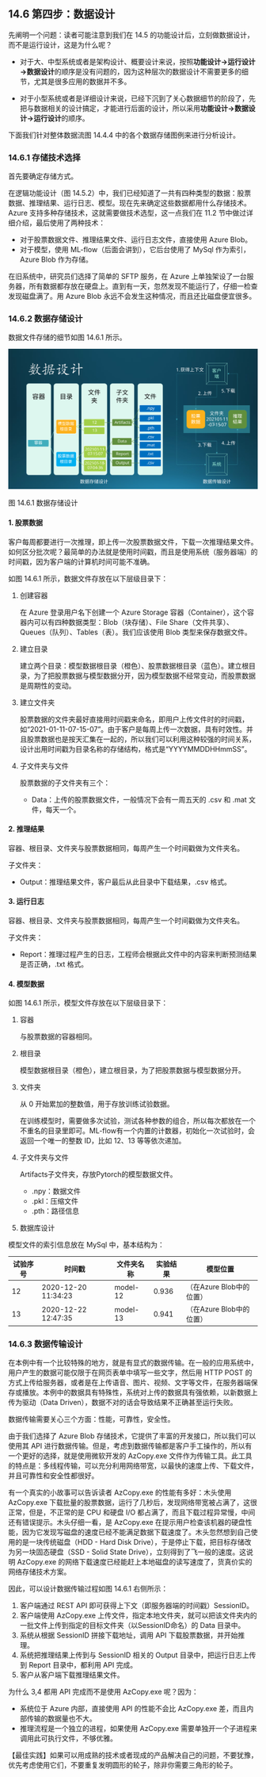 
## 14.6 第四步：数据设计

先阐明一个问题：读者可能注意到我们在 14.5 的功能设计后，立刻做数据设计，而不是运行设计，这是为什么呢？

- 对于大、中型系统或者是架构设计、概要设计来说，按照**功能设计$\rightarrow$运行设计$\rightarrow$数据设计**的顺序是没有问题的，因为这种层次的数据设计不需要更多的细节，尤其是很多应用的数据并不多。

- 对于小型系统或者是详细设计来说，已经下沉到了关心数据细节的阶段了，先把与数据相关的设计搞定，才能进行后面的设计，所以采用**功能设计$\rightarrow$数据设计$\rightarrow$运行设计**的顺序。

下面我们针对整体数据流图 14.4.4 中的各个数据存储图例来进行分析设计。

### 14.6.1 存储技术选择

首先要确定存储方式。 

在逻辑功能设计（图 14.5.2）中，我们已经知道了一共有四种类型的数据：股票数据、推理结果、运行日志、模型。现在先来确定这些数据都用什么存储技术。Azure 支持多种存储技术，这就需要做技术选型，这一点我们在 11.2 节中做过详细介绍，最后使用了两种技术：

- 对于股票数据文件、推理结果文件、运行日志文件，直接使用 Azure Blob。
- 对于模型，使用 ML-flow（后面会讲到），它后台使用了 MySql 作为索引，Azure Blob 作为存储。

在旧系统中，研究员们选择了简单的 SFTP 服务，在 Azure 上单独架设了一台服务器，所有数据都存放在硬盘上。直到有一天，忽然发现不能运行了，仔细一检查发现磁盘满了。用 Azure Blob 永远不会发生这种情况，而且还比磁盘便宜很多。

### 14.6.2 数据存储设计

数据文件存储的细节如图 14.6.1 所示。

<img src="img/Slide16.SVG"/>

图 14.6.1 数据存储设计

#### 1. 股票数据

客户每周都要进行一次推理，即上传一次股票数据文件，下载一次推理结果文件。如何区分批次呢？最简单的办法就是使用时间戳，而且是使用系统（服务器端）的时间戳，因为客户端的计算机时间可能不准确。

如图 14.6.1 所示，数据文件存放在以下层级目录下：

1. 创建容器

   在 Azure 登录用户名下创建一个 Azure Storage 容器（Container），这个容器内可以有四种数据类型：Blob（块存储）、File Share（文件共享）、Queues（队列）、Tables（表）。我们应该使用 Blob 类型来保存数据文件。

2. 建立目录

   建立两个目录：模型数据根目录（橙色）、股票数据根目录（蓝色）。建立根目录，为了把股票数据与模型数据分开，因为模型数据不经常变动，而股票数据是周期性的变动。

3. 建立文件夹

   股票数据的文件夹最好直接用时间戳来命名，即用户上传文件时的时间戳，如“2021-01-11-07-15-07”。由于客户是每周上传一次数据，具有时效性。并且股票数据也是按天汇集在一起的，所以我们可以利用这种较强的时间关系，设计出用时间戳为目录名称的存储结构，格式是“YYYYMMDDHHmmSS”。

4. 子文件夹与文件

   股票数据的子文件夹有三个：
   - Data：上传的股票数据文件，一般情况下会有一周五天的 .csv 和 .mat 文件，每天一个。

#### 2. 推理结果

容器、根目录、文件夹与股票数据相同，每周产生一个时间戳做为文件夹名。

子文件夹：
- Output：推理结果文件，客户最后从此目录中下载结果，.csv 格式。

#### 3. 运行日志

容器、根目录、文件夹与股票数据相同，每周产生一个时间戳做为文件夹名。

子文件夹：
- Report：推理过程产生的日志，工程师会根据此文件中的内容来判断预测结果是否正确，.txt 格式。

#### 4. 模型数据

如图 14.6.1 所示，模型文件存放在以下层级目录下：

1. 容器

   与股票数据的容器相同。

2. 根目录

   模型数据根目录（橙色），建立根目录，为了把股票数据与模型数据分开。

3. 文件夹
   
   从 0 开始累加的整数值，用于存放训练试验数据。
   
   在训练模型时，需要做多次试验，测试各种参数的组合，所以每次都放在一个不重名的目录里即可。ML-flow有一个内置的计数器，初始化一次试验时，会返回一个唯一的整数 ID，比如 12、13 等等依次递加。

4. 子文件夹与文件

   Artifacts子文件夹，存放Pytorch的模型数据文件。
   - .npy：数据文件
   - .pkl：压缩文件
   - .pth：路径信息

5. 数据库设计

模型文件的索引信息放在 MySql 中，基本结构为：

|试验序号|时间戳|文件夹名称|实验结果|模型位置|
|--|--|--|--|--|
|12|2020-12-20 11:34:23|model-12|0.936|（在Azure Blob中的位置）|
|13|2020-12-22 12:47:35|model-13|0.941|（在Azure Blob中的位置）|

### 14.6.3 数据传输设计

在本例中有一个比较特殊的地方，就是有显式的数据传输。在一般的应用系统中，用户产生的数据可能仅限于在网页表单中填写一些文字，然后用 HTTP POST 的方式上传给服务器，或者是在上传语音、图片、视频、文字等文件，在服务器端保存或播放。本例中的数据具有特殊性，系统对上传的数据具有强依赖，以新数据上传为驱动（Data Driven），数据不对的话会导致结果不正确甚至运行失败。

数据传输需要关心三个方面：性能，可靠性，安全性。

由于我们选择了 Azure Blob 存储技术，它提供了丰富的开发接口，所以我们可以使用其 API 进行数据传输。但是，考虑到数据传输都是客户手工操作的，所以有一个更好的选择，就是使用微软开发的 AzCopy.exe 文件作为传输工具。此工具的特点是：多线程传输，可以充分利用网络带宽，以最快的速度上传、下载文件，并且可靠性和安全性都很好。

有一个真实的小故事可以告诉读者 AzCopy.exe 的性能有多好：木头使用 AzCopy.exe 下载批量的股票数据，运行了几秒后，发现网络带宽被占满了，这很正常，但是，不正常的是 CPU 和硬盘 I/O 都占满了，而且下载过程异常慢，中间还有错误提示。木头仔细一看，是 AzCopy.exe 在提示用户检查该机器的硬盘性能，因为它发现写磁盘的速度已经不能满足数据下载速度了。木头忽然想到自己使用的是一块传统磁盘（HDD - Hard Disk Drive），于是停止下载，把目标存储改为另一块固态硬盘（SSD - Solid State Drive），立刻得到了飞一般的速度。这说明 AzCopy.exe 的网络下载速度已经能赶上本地磁盘的读写速度了，货真价实的网络存储技术方案。

因此，可以设计数据传输过程如图 14.6.1 右侧所示：

1. 客户端通过 REST API 即可获得上下文（即服务器端的时间戳）SessionID。
2. 客户端使用 AzCopy.exe 上传文件，指定本地文件夹，就可以把该文件夹内的一批文件上传到指定的目标文件夹（以SessionID命名）的 Data 目录中。
3. 系统从根据 SessionID 拼接下载地址，调用 API 下载股票数据，并开始推理。
4. 系统把推理结果上传到与 SessionID 相关的 Output 目录中，把运行日志上传到 Report 目录中，都利用 API 完成。
5. 客户从客户端下载推理结果文件。

为什么 3,4 都用 API 完成而不是使用 AzCopy.exe 呢？因为：

- 系统位于 Azure 内部，直接使用 API 的性能不会比 AzCopy.exe 差，而且内部传输的数据量也不大。
- 推理流程是一个独立的进程，如果使用 AzCopy.exe 需要单独开一个子进程来调用此可执行文件，不够优雅。

【最佳实践】如果可以用成熟的技术或者现成的产品解决自己的问题，不要犹豫，优先考虑使用它们，不要重复发明圆形的轮子，除非你需要三角形的轮子。
